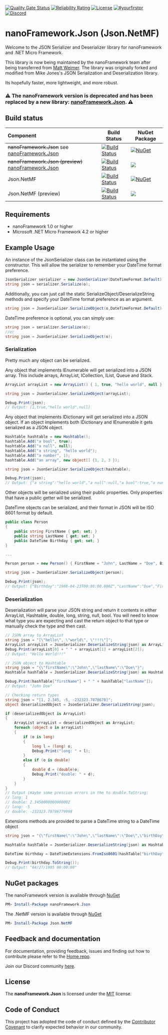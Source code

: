 [![Quality Gate Status](https://sonarcloud.io/api/project_badges/measure?project=nanoframework_Json.NetMF&metric=alert_status)](https://sonarcloud.io/dashboard?id=nanoframework_Json.NetMF) [![Reliability Rating](https://sonarcloud.io/api/project_badges/measure?project=nanoframework_Json.NetMF&metric=reliability_rating)](https://sonarcloud.io/dashboard?id=nanoframework_Json.NetMF) [![License](https://img.shields.io/badge/License-MIT-blue.svg)](https://github.com/nanoframework/Json.NetMF/blob/master/LICENSE) [![#yourfirstpr](https://img.shields.io/badge/first--timers--only-friendly-blue.svg)](https://github.com/nanoframework/Home/blob/master/CONTRIBUTING.md) [![Discord](https://img.shields.io/discord/478725473862549535.svg?logo=discord&logoColor=white&label=Discord&color=7289DA)](https://discord.gg/gCyBu8T)

# nanoFramework.Json (Json.NetMF)

Welcome to the JSON Serializer and Deserializer library for nanoFramework and .NET Micro Framework.

This library is now being maintained by the nanoFramework team after being transferred from [Matt Weimer](https://github.com/mweimer).
The library was originally forked and modified from Mike Jones's JSON Serialization and Deserialization library.

Its hopefully faster, more lightweight, and more robust.

### :warning: The nanoFramework version is deprecated and has been replaced by a new library: [nanoFramework.Json](https://github.com/nanoframework/lib-nanoframework.Json). :warning:

## Build status

| Component | Build Status | NuGet Package |
|:-|---|---|
| ~~nanoFramework.Json~~ see [nanoFramework.Json](https://github.com/nanoframework/lib-nanoframework.Json) | [![Build Status](https://dev.azure.com/nanoframework/json.NetMF/_apis/build/status/nanoframework.Json.NetMF?branchName=master)](https://dev.azure.com/nanoframework/json.NetMF/_build/latest?definitionId=55&branchName=master) | [![NuGet](https://img.shields.io/nuget/v/nanoFramework.Json.svg?label=NuGet&style=flat&logo=nuget)](https://www.nuget.org/packages/nanoFramework.Json/)  |
| ~~nanoFramework.Json (preview)~~ [nanoFramework.Json](https://github.com/nanoframework/lib-nanoframework.Json) | [![Build Status](https://dev.azure.com/nanoframework/json.NetMF/_apis/build/status/nanoframework.Json.NetMF?branchName=develop)](https://dev.azure.com/nanoframework/json.NetMF/_build/latest?definitionId=55&branchName=develop) | [![](https://badgen.net/badge/NuGet/preview/D7B023?icon=https://simpleicons.now.sh/azuredevops/fff)](https://dev.azure.com/nanoframework/feed/_packaging?_a=package&feed=sandbox&package=nanoFramework.Json&protocolType=NuGet&view=overview) |
| Json.NetMF | [![Build Status](https://dev.azure.com/nanoframework/json.NetMF/_apis/build/status/nanoframework.Json.NetMF?branchName=master)](https://dev.azure.com/nanoframework/json.NetMF/_build/latest?definitionId=55&branchName=master) | [![NuGet](https://img.shields.io/nuget/v/Json.NetMF.svg?label=NuGet&style=flat&logo=nuget)](https://www.nuget.org/packages/Json.NetMF/)  |
| Json.NetMF (preview) | [![Build Status](https://dev.azure.com/nanoframework/json.NetMF/_apis/build/status/nanoframework.Json.NetMF?branchName=develop)](https://dev.azure.com/nanoframework/json.NetMF/_build/latest?definitionId=55&branchName=develop) | [![](https://badgen.net/badge/NuGet/preview/D7B023?icon=https://simpleicons.now.sh/azuredevops/fff)](https://dev.azure.com/nanoframework/feed/_packaging?_a=package&feed=sandbox&package=json.NetMF&protocolType=NuGet&view=overview) |

## Requirements

* nanoFramework 1.0 or higher
* Microsoft .NET Micro Framework 4.2 or higher

## Example Usage

An instance of the JsonSerializer class can be instantiated using the constructor. This will allow the serializer to remember your DateTime format preference.

```c#
JsonSerializer serializer = new JsonSerializer(DateTimeFormat.Default);
string json = serializer.Serialize(o);
```

Additionally, you can just call the static SerializeObject/DeserializeString methods and specify your DateTime format preference as an argument.

```c#
string json = JsonSerializer.SerializeObject(o,DateTimeFormat.Default);
```

DateTime preference is optional, you can simply use:

```c#
string json = serializer.Serialize(o);
//or
string json = JsonSerializer.SerializeObject(o);
```

### Serialization

Pretty much any object can be serialized.

Any object that implements IEnumerable will get serialized into a JSON array. This include arrays, ArrayList, ICollection, IList, Queue and Stack.

```c#
ArrayList arrayList = new ArrayList() { 1, true, "hello world", null };

string json = JsonSerializer.SerializeObject(arrayList);

Debug.Print(json);
// Output: [1,true,"hello world",null]
```

Any object that implements IDictionary will get serialized into a JSON object. If an object implements both IDictionary and IEnumerable it gets serialized as a JSON object.

```c#
Hashtable hashtable = new Hashtable();
hashtable.Add("a bool", true);
hashtable.Add("a null", null);
hashtable.Add("a string", "hello world");
hashtable.Add("a number", 1);
hashtable.Add("an array", new object[] {1, 2, 3 });

string json = JsonSerializer.SerializeObject(hashtable);

Debug.Print(json);
// Output: {"a string":"hello world","a null":null,"a bool":true,"a number":1,"an array":[1,2,3]}
 ```

Other objects will be serialized using their public properties. Only properties that have a public getter will be serialized.

DateTime objects can be serialized, and their format in JSON will be ISO 8601 format by default.

```c#
public class Person
{
    public string FirstName { get; set; }
    public string LastName { get; set; }
    public DateTime Birthday { get; set; }
}

...

Person person = new Person() { FirstName = "John", LastName = "Doe", Birthday = new DateTime(1988, 4, 23) };

string json = JsonSerializer.SerializeObject(person);

Debug.Print(json);
// Output: {"Birthday":"1988-04-23T00:00:00.000Z","LastName":"Doe","FirstName":"John"}
```

### Deserialization

Deserialization will parse your JSON string and return it contents in either ArrayList, Hashtable, double, long, string, null, bool. You will need to know what type you are expecting and cast the return object to that type or manually check the type and then cast.

```c#
// JSON array to ArrayList
string json = "[\"hello\", \"world\", \"!!!\"]";
ArrayList arrayList = JsonSerializer.DeserializeString(json) as ArrayList;
Debug.Print(arrayList[0] + " " + arrayList[1] + arrayList[2]);
// Output: "Hello World!!!"

// JSON object to Hashtable
string json = "{\"firstName\":\"John\",\"lastName\":\"Doe\"}";
Hashtable hashTable = JsonSerializer.DeserializeString(json) as Hashtable;

Debug.Print(hashTable["firstName"] + " " + hashTable["lastName"]);
// Output: "John Doe"

// Checking return types
string json = "[1, 2.345, -5, -232323.7878678]";
object deserializedObject = JsonSerializer.DeserializeString(json);

if (deserializedObject is ArrayList)
{
    ArrayList arrayList = deserializedObject as ArrayList;
    foreach (object o in arrayList)
    {
        if (o is long)
        {
            long l = (long) o;
            Debug.Print("long: " + l);
        }
        else if (o is double)
        {
            double d = (double)o;
            Debug.Print("double: " + d);
        }
    }
}
// Output (maybe some prescion errors in the to double.ToString:
// long: 1
// double: 2.3450000000000002
// long: -5
// double: -232323.78786779998
```

Extensions methods are provided to parse a DateTime string to a DateTime object

```c#
string json = "{\"firstName\":\"John\",\"lastName\":\"Doe\",\"birthDay\":\"1985-04-27T00:00:00.000Z\"}";

Hashtable hashTable = JsonSerializer.DeserializeString(json) as Hashtable;

DateTime birthday = DateTimeExtensions.FromIso8601(hashTable["birthDay"] as string);

Debug.Print(birthday.ToString());
// Output: "04/27/1985 00:00:00"
```

## NuGet packages

The nanoFramework version is available through [NuGet](http://www.nuget.org/packages/nanoFramework.Json/)

```powershell
PM> Install-Package nanoFramework.Json
```

The .NetMF version is available through [NuGet](http://www.nuget.org/packages/Json.NetMF/)

```powershell
PM> Install-Package Json.NetMF
```

## Feedback and documentation

For documentation, providing feedback, issues and finding out how to contribute please refer to the [Home repo](https://github.com/nanoframework/Home).

Join our Discord community [here](https://discord.gg/gCyBu8T).

## License

The **nanoFramework.Json** is licensed under the [MIT](LICENSE) license.

## Code of Conduct

This project has adopted the code of conduct defined by the [Contributor Covenant](http://contributor-covenant.org/)
to clarify expected behavior in our community.

